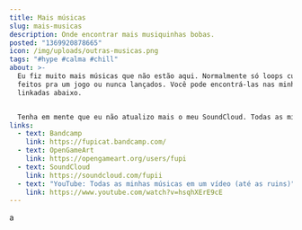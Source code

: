 ```yaml
---
title: Mais músicas
slug: mais-musicas
description: Onde encontrar mais musiquinhas bobas.
posted: "1369920878665"
icon: /img/uploads/outras-musicas.png
tags: "#hype #calma #chill"
about: >-
  Eu fiz muito mais músicas que não estão aqui. Normalmente só loops curtos
  feitos pra um jogo ou nunca lançados. Você pode encontrá-las nas minhas contas
  linkadas abaixo.


  Tenha em mente que eu não atualizo mais o meu SoundCloud. Todas as minhas músicas novas serão adicionadas ao meu Bandcamp e OpenGameArt.
links:
  - text: Bandcamp
    link: https://fupicat.bandcamp.com/
  - text: OpenGameArt
    link: https://opengameart.org/users/fupi
  - text: SoundCloud
    link: https://soundcloud.com/fupii
  - text: "YouTube: Todas as minhas músicas em um vídeo (até as ruins)"
    link: https://www.youtube.com/watch?v=hsqhXErE9cE
---
```

a